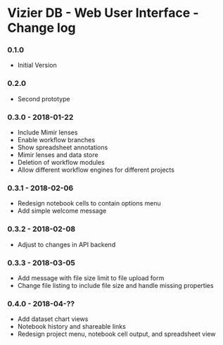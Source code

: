 # Vizier DB - Web User Interface - Change log

### 0.1.0

* Initial Version

### 0.2.0

* Second prototype

### 0.3.0 - 2018-01-22

* Include Mimir lenses
* Enable workflow branches
* Show spreadsheet annotations
* Mimir lenses and data store
* Deletion of workflow modules
* Allow different workflow engines for different projects

### 0.3.1 - 2018-02-06

* Redesign notebook cells to contain options menu
* Add simple welcome message

### 0.3.2 - 2018-02-08

* Adjust to changes in API backend

### 0.3.3 - 2018-03-05

* Add message with file size limit to file upload form
* Change file listing to include file size and handle missing properties

### 0.4.0 - 2018-04-??

* Add dataset chart views
* Notebook history and shareable links
* Redesign project menu, notebook cell output, and spreadsheet view
